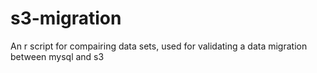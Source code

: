 # s3-migration
An r script for compairing data sets, used for validating a data migration between mysql and s3
